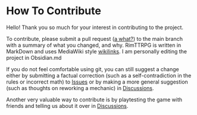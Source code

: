 # How To Contribute
Hello! Thank you so much for your interest in contributing to the project.

To contribute, please submit a pull request ([a what?](https://docs.github.com/en/pull-requests)) to the main branch with a summary of what you changed, and why.
RimTTRPG is written in MarkDown and uses MediaWiki style [wikilinks](https://www.mediawiki.org/wiki/Help:Links). I am personally editing the project in Obsidian.md

If you do not feel comfortable using git, you can still suggest a change either by submitting a factual correction 
(such as a self-contradiction in the rules or incorrect math) to [Issues](https://github.com/GameVogue/RimTTRPG/issues) or by making a more general suggestion
(such as thoughts on reworking a mechanic) in [Discussions](https://github.com/GameVogue/RimTTRPG/discussions/).

Another very valuable way to contribute is by playtesting the game with friends and telling us about it over in [Discussions](https://github.com/GameVogue/RimTTRPG/discussions/).
